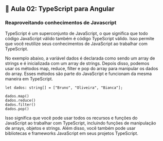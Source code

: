 ## 📝 Aula 02: TypeScript para Angular
### Reaproveitando conhecimentos de Javascript
TypeScript é um superconjunto de JavaScript, o que significa que todo código JavaScript válido também é código TypeScript válido. Isso permite que você reutilize seus conhecimentos de JavaScript ao trabalhar com TypeScript.

No exemplo abaixo, a variável dados é declarada como sendo um array de strings e é inicializada com um array de strings. Depois disso, podemos usar os métodos map, reduce, filter e pop do array para manipular os dados do array. Esses métodos são parte do JavaScript e funcionam da mesma maneira em TypeScript.

```
let dados: string[] = ["Bruno", "Oliveira", "Bianca"];

dados.map()
dados.reduce()
dados.filter()
dados.pop()
```

Isso significa que você pode usar todos os recursos e funções do JavaScript ao trabalhar com TypeScript, incluindo funções de manipulação de arrays, objetos e strings. Além disso, você também pode usar bibliotecas e frameworks JavaScript em seus projetos TypeScript.